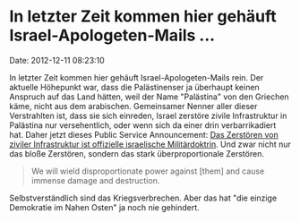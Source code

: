 In letzter Zeit kommen hier gehäuft Israel-Apologeten-Mails \...
================================================================

Date: 2012-12-11 08:23:10

In letzter Zeit kommen hier gehäuft Israel-Apologeten-Mails rein. Der
aktuelle Höhepunkt war, dass die Palästinenser ja überhaupt keinen
Anspruch auf das Land hätten, weil der Name \"Palästina\" von den
Griechen käme, nicht aus dem arabischen. Gemeinsamer Nenner aller dieser
Verstrahlten ist, dass sie sich einreden, Israel zerstöre zivile
Infrastruktur in Palästina nur versehentlich, oder wenn sich da einer
drin verbarrikadiert hat. Daher jetzt dieses Public Service
Announcement: [Das Zerstören von ziviler Infrastruktur ist offizielle
israelische
Militärdoktrin](http://en.wikipedia.org/wiki/Dahiya_doctrine). Und zwar
nicht nur das bloße Zerstören, sondern das stark überproportionale
Zerstören.

> We will wield disproportionate power against \[them\] and cause
> immense damage and destruction.

Selbstverständlich sind das Kriegsverbrechen. Aber das hat \"die einzige
Demokratie im Nahen Osten\" ja noch nie gehindert.
